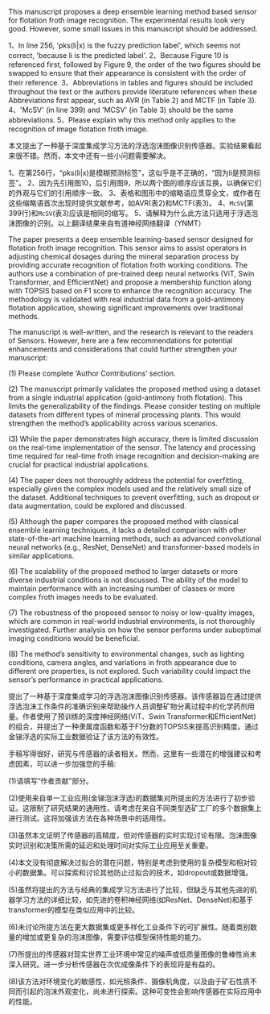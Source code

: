 This manuscript proposes a deep ensemble learning method based sensor for flotation froth image recognition. The experimental results look very good. However, some small issues in this manuscript should be addressed.

1、In line 256, 'pks(li|x) is the fuzzy prediction label', which seems not correct, 'because li is the predicted label'.
2、Because Figure 10 is referenced first, followed by Figure 9, the order of the two figures should be swapped to ensure that their appearance is consistent with the order of their reference.
3、Abbreviations in tables and figures should be included throughout the text or the authors provide literature references when these Abbreviations first appear, such as AVR (in Table 2) and MCTF (in Table 3).
4、'McSV' (in line 399) and 'MCSV' (in Table 3) should be the same abbreviations.
5、Please explain why this method only applies to the recognition of image flotation froth image.


本文提出了一种基于深度集成学习方法的浮选泡沫图像识别传感器。实验结果看起来很不错。然而，本文中还有一些小问题需要解决。

1、在第256行，“pks(li|x)是模糊预测标签”，这似乎是不正确的，“因为li是预测标签”。
2、因为先引用图10，后引用图9，所以两个图的顺序应该互换，以确保它们的外观与它们的引用顺序一致。
3、表格和图形中的缩略语应贯穿全文，或作者在这些缩略语首次出现时提供文献参考，如AVR(表2)和MCTF(表3)。
4、` McSV `(第399行)和` McSV `(表3)应该是相同的缩写。
5、请解释为什么此方法只适用于浮选泡沫图像的识别。以上翻译结果来自有道神经网络翻译（YNMT）


 
The paper presents a deep ensemble learning-based sensor designed for flotation froth image recognition. This sensor aims to assist operators in adjusting chemical dosages during the mineral separation process by providing accurate recognition of flotation froth working conditions. The authors use a combination of pre-trained deep neural networks (ViT, Swin Transformer, and EfficientNet) and propose a membership function along with TOPSIS based on F1 score to enhance the recognition accuracy. The methodology is validated with real industrial data from a gold-antimony flotation application, showing significant improvements over traditional methods.

 

The manuscript is well-written, and the research is relevant to the readers of Sensors. However, here are a few recommendations for potential enhancements and considerations that could further strengthen your manuscript:

(1)    Please complete ‘Author Contributions’ section.

(2)   The manuscript primarily validates the proposed method using a dataset from a single industrial application (gold-antimony froth flotation). This limits the generalizability of the findings. Please consider testing on multiple datasets from different types of mineral processing plants. This would strengthen the method’s applicability across various scenarios.

(3)   While the paper demonstrates high accuracy, there is limited discussion on the real-time implementation of the sensor. The latency and processing time required for real-time froth image recognition and decision-making are crucial for practical industrial applications.

(4)   The paper does not thoroughly address the potential for overfitting, especially given the complex models used and the relatively small size of the dataset. Additional techniques to prevent overfitting, such as dropout or data augmentation, could be explored and discussed.

(5)   Although the paper compares the proposed method with classical ensemble learning techniques, it lacks a detailed comparison with other state-of-the-art machine learning methods, such as advanced convolutional neural networks (e.g., ResNet, DenseNet) and transformer-based models in similar applications.

(6)   The scalability of the proposed method to larger datasets or more diverse industrial conditions is not discussed. The ability of the model to maintain performance with an increasing number of classes or more complex froth images needs to be evaluated.

(7)   The robustness of the proposed sensor to noisy or low-quality images, which are common in real-world industrial environments, is not thoroughly investigated. Further analysis on how the sensor performs under suboptimal imaging conditions would be beneficial.

 

(8)   The method’s sensitivity to environmental changes, such as lighting conditions, camera angles, and variations in froth appearance due to different ore properties, is not explored. Such variability could impact the sensor’s performance in practical applications.

提出了一种基于深度集成学习的浮选泡沫图像识别传感器。该传感器旨在通过提供浮选泡沫工作条件的准确识别来帮助操作人员调整矿物分离过程中的化学药剂用量。作者使用了预训练的深度神经网络(ViT、Swin Transformer和EfficientNet)的组合，并提出了一种隶属度函数和基于F1分数的TOPSIS来提高识别精度。通过金锑浮选的实际工业数据验证了该方法的有效性。



手稿写得很好，研究与传感器的读者相关。然而，这里有一些潜在的增强建议和考虑因素，可以进一步加强您的手稿:

(1)请填写“作者贡献”部分。

(2)使用来自单一工业应用(金锑泡沫浮选)的数据集对所提出的方法进行了初步验证。这限制了研究结果的通用性。请考虑在来自不同类型选矿工厂的多个数据集上进行测试。这将加强该方法在各种场景中的适用性。

(3)虽然本文证明了传感器的高精度，但对传感器的实时实现讨论有限。泡沫图像实时识别和决策所需的延迟和处理时间对实际工业应用至关重要。

(4)本文没有彻底解决过拟合的潜在问题，特别是考虑到使用的复杂模型和相对较小的数据集。可以探索和讨论其他防止过拟合的技术，如dropout或数据增强。

(5)虽然将提出的方法与经典的集成学习方法进行了比较，但缺乏与其他先进的机器学习方法的详细比较，如先进的卷积神经网络(如ResNet、DenseNet)和基于transformer的模型在类似应用中的比较。

(6)未讨论所提方法在更大数据集或更多样化工业条件下的可扩展性。随着类别数量的增加或更复杂的泡沫图像，需要评估模型保持性能的能力。

(7)所提出的传感器对现实世界工业环境中常见的噪声或低质量图像的鲁棒性尚未深入研究。进一步分析传感器在次优成像条件下的表现将是有益的。



(8)该方法对环境变化的敏感性，如光照条件、摄像机角度，以及由于矿石性质不同而引起的泡沫外观变化，尚未进行探索。这种可变性会影响传感器在实际应用中的性能。
